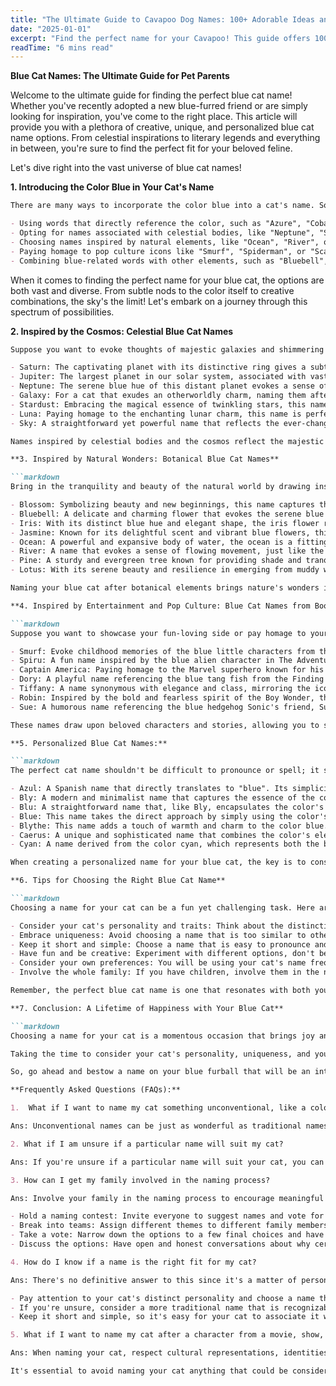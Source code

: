 ```yaml
---
title: "The Ultimate Guide to Cavapoo Dog Names: 100+ Adorable Ideas and Tips"
date: "2025-01-01"
excerpt: "Find the perfect name for your Cavapoo! This guide offers 100+ adorable name ideas, tips for choosing, and inspiration to help you find the ideal match for your furry friend."
readTime: "6 mins read"
---
```


**Blue Cat Names: The Ultimate Guide for Pet Parents**

Welcome to the ultimate guide for finding the perfect blue cat name! Whether you've recently adopted a new blue-furred friend or are simply looking for inspiration, you've come to the right place. This article will provide you with a plethora of creative, unique, and personalized blue cat name options. From celestial inspirations to literary legends and everything in between, you're sure to find the perfect fit for your beloved feline.

Let's dive right into the vast universe of blue cat names!

**1. Introducing the Color Blue in Your Cat's Name**

```markdown
There are many ways to incorporate the color blue into a cat's name. Some options include: 

- Using words that directly reference the color, such as "Azure", "Cobalt", or "Sapphire".
- Opting for names associated with celestial bodies, like "Neptune", "Sky", or "Star".
- Choosing names inspired by natural elements, like "Ocean", "River", or "Blueberry".
- Paying homage to pop culture icons like "Smurf", "Spiderman", or "Scarlett Witch".
- Combining blue-related words with other elements, such as "Bluebell", "Bluefish", or "Aqua".
```

When it comes to finding the perfect name for your blue cat, the options are both vast and diverse. From subtle nods to the color itself to creative combinations, the sky's the limit! Let's embark on a journey through this spectrum of possibilities.

**2. Inspired by the Cosmos: Celestial Blue Cat Names**

```markdown
Suppose you want to evoke thoughts of majestic galaxies and shimmering stars. In that case, you can consider naming your blue furball after celestial bodies or space-related themes. Here are some options:

- Saturn: The captivating planet with its distinctive ring gives a subtle nod to your cat's blue beauty.
- Jupiter: The largest planet in our solar system, associated with vastness and strength, could be a fitting name for a majestic blue cat.
- Neptune: The serene blue hue of this distant planet evokes a sense of tranquility, perfect for a calm and cool cat.
- Galaxy: For a cat that exudes an otherworldly charm, naming them after the entire galaxy could be a fitting choice.
- Stardust: Embracing the magical essence of twinkling stars, this name suits a feline with a sparkling personality.
- Luna: Paying homage to the enchanting lunar charm, this name is perfect for a blue cat who illuminates your nights.
- Sky: A straightforward yet powerful name that reflects the ever-changing hues of the sky, much like your beloved blue companion.

Names inspired by celestial bodies and the cosmos reflect the majestic and mysterious beauty of the universe. They can also symbolize infinite love and protection, as if your cat is a divine creature from above. These names add a touch of magic and wonder to your feline friend's demeanor.

**3. Inspired by Natural Wonders: Botanical Blue Cat Names**

```markdown
Bring in the tranquility and beauty of the natural world by drawing inspiration from botanical elements for your blue cat's name. 

- Blossom: Symbolizing beauty and new beginnings, this name captures the joy your blue cat brings into your life.
- Bluebell: A delicate and charming flower that evokes the serene blue hue of your feline's coat.
- Iris: With its distinct blue hue and elegant shape, the iris flower represents both grace and versatility.
- Jasmine: Known for its delightful scent and vibrant blue flowers, this name adds a touch of sweetness to your feline friend.
- Ocean: A powerful and expansive body of water, the ocean is a fitting symbol for a bold and adventurous blue cat.
- River: A name that evokes a sense of flowing movement, just like the graceful movements of your blue cat.
- Pine: A sturdy and evergreen tree known for providing shade and tranquility, mirroring your cat's calm and reliable presence.
- Lotus: With its serene beauty and resilience in emerging from muddy waters spotless, this name embodies your cat's ability to overcome challenges.

Naming your blue cat after botanical elements brings nature's wonders into the heart of your furball's identity. These names add a touch of elegance and natural charm, reflecting your feline's gorgeous blue coat and the beautiful environment that surrounds them. 

**4. Inspired by Entertainment and Pop Culture: Blue Cat Names from Books, Movies, and More**

```markdown
Suppose you want to showcase your fun-loving side or pay homage to your favorite pop culture references. In that case, there are plenty of options to choose from: 

- Smurf: Evoke childhood memories of the blue little characters from the Smurfs franchise. A cute and playful name for your adorable feline.
- Spiru: A fun name inspired by the blue alien character in The Adventures of Tin Tin. Perfect for a cat with an otherworldly appearance.
- Captain America: Paying homage to the Marvel superhero known for his patriotic color palette, this name suits a strong and loyal blue cat.
- Dory: A playful name referencing the blue tang fish from the Finding Nemo and Finding Dory movies, ideal for a bright and optimistic cat.
- Tiffany: A name synonymous with elegance and class, mirroring the iconic blue box of Tiffany & Co. Perfect for a feline princess.
- Robin: Inspired by the bold and fearless spirit of the Boy Wonder, this name is fitting for a blue cat who effortlessly combines strength and compassion.
- Sue: A humorous name referencing the blue hedgehog Sonic's friend, Sue Sonic, in the animated series Sonic the Hedgehog. It's ideal for a playful and adventurous cat.

These names draw upon beloved characters and stories, allowing you to showcase your pop culture interests and share a mutual fondness with your beloved blue cat. 

**5. Personalized Blue Cat Names:**

```markdown
The perfect cat name shouldn't be difficult to pronounce or spell; it should roll off the tongue with ease. Here are some personalized options that seamlessly incorporate the color blue:

- Azul: A Spanish name that directly translates to "blue". Its simplicity and directness make it a charming choice.
- Bly: A modern and minimalist name that captures the essence of the color blue in a sleek and concise manner.
- Blu: A straightforward name that, like Bly, encapsulates the color's allure in its shortness and catchiness.
- Blue: This name takes the direct approach by simply using the color's name. It may not be the most imaginative, but it's easy to spell and pronounce.
- Blythe: This name adds a touch of warmth and charm to the color blue. With its pleasant sound, it evokes happiness and positivity.
- Caerus: A unique and sophisticated name that combines the color's elegance with the concept of opportunity and luck.
- Cyan: A name derived from the color cyan, which represents both the blue of the sea and the green of vegetation. It's a testament to your cat's versatile personality. 

When creating a personalized name for your blue cat, the key is to consider unique attributes only you and your furball share. It could be a special trait, a nickname, or a combined name to make a new word using the initial letters of both names. Personalized names lend a touch of individuality and intimacy to your feline companion. 

**6. Tips for Choosing the Right Blue Cat Name**

```markdown
Choosing a name for your cat can be a fun yet challenging task. Here are some tips to help you select the perfect blue cat name: 

- Consider your cat's personality and traits: Think about the distinctive characteristics of your cat. Whether they are calm and serene like Neptune or playful and adventurous like a splash of blue paint, choosing a name that reflects their personality will make it more meaningful.
- Embrace uniqueness: Avoid choosing a name that is too similar to other pets in your household or one that others may find confusing. Opt for a name that stands out and reflects your cat's one-of-a-kind spirit.
- Keep it short and simple: Choose a name that is easy to pronounce and short enough to pronounce easily. This will help your cat associate the name with themselves faster during training and avoid confusion.
- Have fun and be creative: Experiment with different options, don't be afraid to get creative, and have fun throughout the naming process. After all, it's a moment of bonding and joy with your new furry family member.
- Consider your own preferences: You will be using your cat's name frequently, so it's important to choose something you love saying. Pick a name that resonates with you and that you won't grow tired of shouting over the years.
- Involve the whole family: If you have children, involve them in the naming process. This encourages family bonding and lets everyone contribute their creative ideas.

Remember, the perfect blue cat name is one that resonates with both you and your feline friend. Take the time to explore different options and enjoy this special moment of naming your beautiful blue companion. 

**7. Conclusion: A Lifetime of Happiness with Your Blue Cat**

```markdown
Choosing a name for your cat is a momentous occasion that brings joy and anticipation to the journey of pet parenthood. Whether you opt for a celestial name inspired by the mysterious cosmos or a playful choice rooted in pop culture, the most important thing is that it resonates with you and your feline family.

Taking the time to consider your cat's personality, uniqueness, and your own preferences will ensure you select a name that will be cherished for years. When you look into your blue cat's eyes and whisper their special name, it will be a moment of unconditional love and connection. 

So, go ahead and bestow a name on your blue furball that will be an integral part of your unforgettable journey together. 

**Frequently Asked Questions (FAQs):**

1.  What if I want to name my cat something unconventional, like a color or object? 

Ans: Unconventional names can be just as wonderful as traditional names for cats. After all, it's your pet, and you have the freedom to choose a name that you feel is suitable. Whether it's a color, object, or something else entirely, opt for a name you believe captures your cat's spirit and your relationship. Just ensure that the name is still clear, easy to pronounce, and helps your cat stand out from the rest. 

2. What if I am unsure if a particular name will suit my cat? 

Ans: If you're unsure if a particular name will suit your cat, you can consider opting for a more traditional or generic name, such as Bella, Charlie, or Oliver. These names tend to be universally loved and have a timeless quality that won't feel outdated in a few years. This approach ensures your cat is recognizable and not confused with other pets. 

3. How can I get my family involved in the naming process? 

Ans: Involve your family in the naming process to encourage meaningful bonding. Here are some ideas: 

- Hold a naming contest: Invite everyone to suggest names and vote for their favorites. This fosters teamwork, creativity, and enthusiasm.
- Break into teams: Assign different themes to different family members or groups and have them brainstorm names within those themes. This creates a fun competition to see who comes up with the best name.
- Take a vote: Narrow down the options to a few final choices and have each family member cast their vote. Ensure everyone's input is valued and considered.
- Discuss the options: Have open and honest conversations about why certain names are chosen. This enables understanding, consideration, and the potential for finding a unanimous decision. 

4. How do I know if a name is the right fit for my cat? 

Ans: There's no definitive answer to this since it's a matter of personal preference. However, here are some suggestions to help guide you: 

- Pay attention to your cat's distinct personality and choose a name that aligns with it. For example, a playful and adventurous cat might deserve a name that reflects their spirit, like "Bluebell" or "Sapphire".
- If you're unsure, consider a more traditional name that is recognizable and easy for others to interpret your cat's behavior. A name like "Charlie" or "Max" can be loved by almost anyone.
- Keep it short and simple, so it's easy for your cat to associate it with themselves and understandable when you call them. 

5. What if I want to name my cat after a character from a movie, show, or book but want to ensure it's not offensive or inappropriate? 

Ans: When naming your cat, respect cultural representations, identities, and historical accuracy. Do your research to ensure the character you're considering naming your cat after aligns with these principles. Double-check to avoid unnecessary mistakes, offensive connotations, or even legal issues. 

It's essential to avoid naming your cat anything that could be considered offensive or inappropriate, as it may cause harm to others and reflect poorly on you. Refrain from using names that resonate with hate speech, racial slurs, or demeaning terms. Remember, your cat's name should bring joy, happiness, and unity, not cause discomfort or unintended consequences.